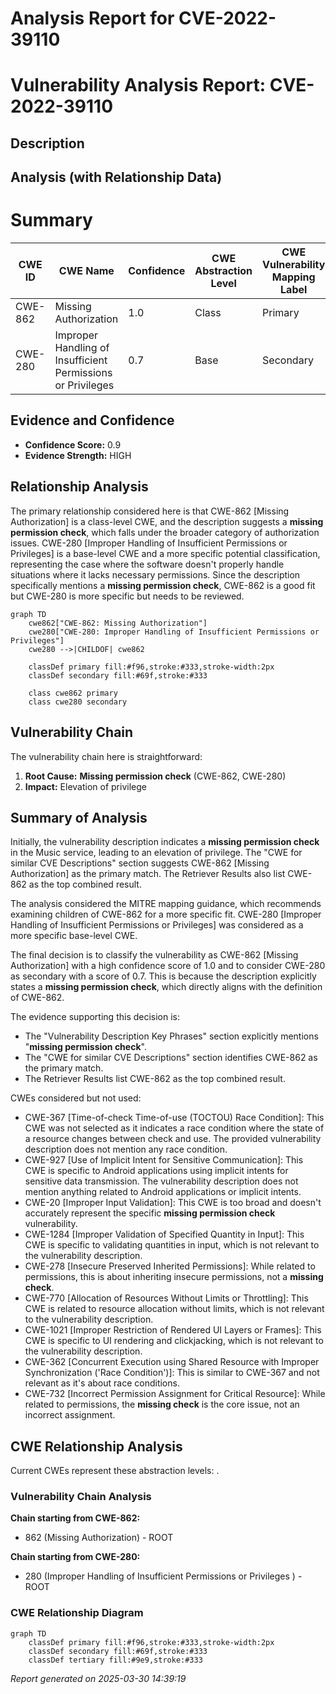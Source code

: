 # Analysis Report for CVE-2022-39110

# Vulnerability Analysis Report: CVE-2022-39110

## Description



## Analysis (with Relationship Data)

# Summary
| CWE ID | CWE Name | Confidence | CWE Abstraction Level | CWE Vulnerability Mapping Label | CWE-Vulnerability Mapping Notes |
|---|---|---|---|---|---|
| CWE-862 | Missing Authorization | 1.0 | Class | Primary | Allowed-with-Review |
| CWE-280 | Improper Handling of Insufficient Permissions or Privileges | 0.7 | Base | Secondary | Allowed |

## Evidence and Confidence

*   **Confidence Score:** 0.9
*   **Evidence Strength:** HIGH

## Relationship Analysis
The primary relationship considered here is that CWE-862 [Missing Authorization] is a class-level CWE, and the description suggests a **missing permission check**, which falls under the broader category of authorization issues. CWE-280 [Improper Handling of Insufficient Permissions or Privileges] is a base-level CWE and a more specific potential classification, representing the case where the software doesn't properly handle situations where it lacks necessary permissions. Since the description specifically mentions a **missing permission check**, CWE-862 is a good fit but CWE-280 is more specific but needs to be reviewed.

```mermaid
graph TD
    cwe862["CWE-862: Missing Authorization"]
    cwe280["CWE-280: Improper Handling of Insufficient Permissions or Privileges"]
    cwe280 -->|CHILDOF| cwe862
    
    classDef primary fill:#f96,stroke:#333,stroke-width:2px
    classDef secondary fill:#69f,stroke:#333
    
    class cwe862 primary
    class cwe280 secondary
```

## Vulnerability Chain
The vulnerability chain here is straightforward:
1.  **Root Cause:** **Missing permission check** (CWE-862, CWE-280)
2.  **Impact:** Elevation of privilege

## Summary of Analysis
Initially, the vulnerability description indicates a **missing permission check** in the Music service, leading to an elevation of privilege. The "CWE for similar CVE Descriptions" section suggests CWE-862 [Missing Authorization] as the primary match. The Retriever Results also list CWE-862 as the top combined result.

The analysis considered the MITRE mapping guidance, which recommends examining children of CWE-862 for a more specific fit. CWE-280 [Improper Handling of Insufficient Permissions or Privileges] was considered as a more specific base-level CWE.

The final decision is to classify the vulnerability as CWE-862 [Missing Authorization] with a high confidence score of 1.0 and to consider CWE-280 as secondary with a score of 0.7. This is because the description explicitly states a **missing permission check**, which directly aligns with the definition of CWE-862.

The evidence supporting this decision is:
*   The "Vulnerability Description Key Phrases" section explicitly mentions "**missing permission check**".
*   The "CWE for similar CVE Descriptions" section identifies CWE-862 as the primary match.
*   The Retriever Results list CWE-862 as the top combined result.

CWEs considered but not used:
*   CWE-367 [Time-of-check Time-of-use (TOCTOU) Race Condition]: This CWE was not selected as it indicates a race condition where the state of a resource changes between check and use. The provided vulnerability description does not mention any race condition.
*   CWE-927 [Use of Implicit Intent for Sensitive Communication]: This CWE is specific to Android applications using implicit intents for sensitive data transmission. The vulnerability description does not mention anything related to Android applications or implicit intents.
*   CWE-20 [Improper Input Validation]: This CWE is too broad and doesn't accurately represent the specific **missing permission check** vulnerability.
*   CWE-1284 [Improper Validation of Specified Quantity in Input]: This CWE is specific to validating quantities in input, which is not relevant to the vulnerability description.
*   CWE-278 [Insecure Preserved Inherited Permissions]: While related to permissions, this is about inheriting insecure permissions, not a **missing check**.
*   CWE-770 [Allocation of Resources Without Limits or Throttling]: This CWE is related to resource allocation without limits, which is not relevant to the vulnerability description.
*   CWE-1021 [Improper Restriction of Rendered UI Layers or Frames]: This CWE is specific to UI rendering and clickjacking, which is not relevant to the vulnerability description.
*   CWE-362 [Concurrent Execution using Shared Resource with Improper Synchronization ('Race Condition')]: This is similar to CWE-367 and not relevant as it's about race conditions.
*   CWE-732 [Incorrect Permission Assignment for Critical Resource]: While related to permissions, the **missing check** is the core issue, not an incorrect assignment.


## CWE Relationship Analysis

Current CWEs represent these abstraction levels: .


### Vulnerability Chain Analysis

**Chain starting from CWE-862:**
- 862 (Missing Authorization) - ROOT


**Chain starting from CWE-280:**
- 280 (Improper Handling of Insufficient Permissions or Privileges ) - ROOT



### CWE Relationship Diagram

```mermaid
graph TD
    classDef primary fill:#f96,stroke:#333,stroke-width:2px
    classDef secondary fill:#69f,stroke:#333
    classDef tertiary fill:#9e9,stroke:#333
```



*Report generated on 2025-03-30 14:39:19*
